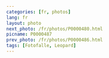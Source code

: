 ```yaml
---
categories: [fr, photos]
lang: fr
layout: photo
next_photo: /fr/photos/P0000480.html
picname: P0000487
prev_photo: /fr/photos/P0000486.html
tags: [Fotofalle, Leopard]
---
```


